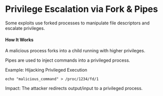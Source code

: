 # Privilege Escalation via Fork & Pipes

Some exploits use forked processes to manipulate file descriptors and escalate privileges.

#### How It Works

A malicious process forks into a child running with higher privileges.

Pipes are used to inject commands into a privileged process.

Example: Hijacking Privileged Execution
```
echo "malicious_command" > /proc/1234/fd/1
```
Impact: The attacker redirects output/input to a privileged process.
